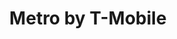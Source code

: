 ---
title: "Metro by T-Mobile"
url: /tacoma/metro-by-t-mobile-pacific-avenue-s/
shop: mobile phone
---